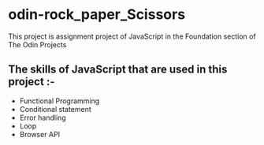 # odin-rock_paper_Scissors
This project is assignment project of JavaScript in the Foundation section of The Odin Projects 

## The skills of JavaScript that are used in this project :-

- Functional Programming 
- Conditional statement
- Error handling
- Loop
- Browser API
